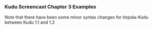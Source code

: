 ### Kudu Screencast Chapter 3 Examples

Note that there have been some minor syntax changes for Impala-Kudu between Kudu 1.1 and 1.2